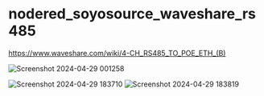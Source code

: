 # nodered_soyosource_waveshare_rs485

https://www.waveshare.com/wiki/4-CH_RS485_TO_POE_ETH_(B)

![Screenshot 2024-04-29 001258](https://github.com/phineasIV/nodered_soyosource_waveshare_rs485/assets/24437085/fc8d4abc-2426-4ec9-8ff6-b7c08a850443)


![Screenshot 2024-04-29 183710](https://github.com/phineasIV/nodered_soyosource_waveshare_rs485/assets/24437085/856b07e8-758e-4da1-94f0-333ce5f6ed11)
![Screenshot 2024-04-29 183819](https://github.com/phineasIV/nodered_soyosource_waveshare_rs485/assets/24437085/6708ad65-a59f-43cc-9622-3a85673e8b09)
